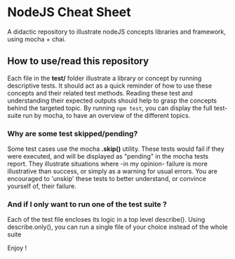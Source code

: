 # NodeJS Cheat Sheet

A didactic repository to illustrate nodeJS concepts libraries and framework, using mocha + chai.

## How to use/read this repository

Each file in the **test/** folder illustrate a library or concept by running descriptive tests.
It should act as a quick reminder of how to use these concepts and their related test methods.
Reading these test and understanding their expected outputs should help to grasp the concepts behind the targeted topic.
By running `npm test`, you can display the full test-suite run by mocha, to have an overview of the different topics.

### Why are some test skipped/pending?
Some test cases use the mocha **.skip()** utility. These tests would fail if they were executed, and will be displayed as "pending" in the mocha tests report.
They illustrate situations where -in my opinion- failure is more illustrative than success, or simply as a warning for usual errors. 
You are encouraged to 'unskip' these tests to better understand, or convince yourself of, their failure.

### And if I only want to run one of the test suite ?
Each of the test file encloses its logic in a top level describe(). Using describe.only(), you can run a single file of your choice instead of the whole suite

Enjoy !